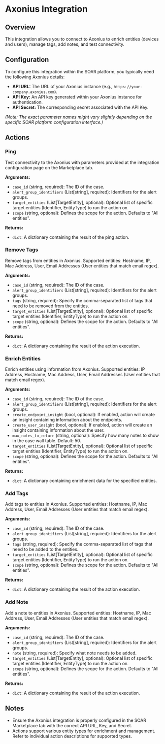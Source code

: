 # Axonius Integration

## Overview

This integration allows you to connect to Axonius to enrich entities (devices and users), manage tags, add notes, and test connectivity.

## Configuration

To configure this integration within the SOAR platform, you typically need the following Axonius details:

*   **API URL:** The URL of your Axonius instance (e.g., `https://your-company.axonius.com`).
*   **API Key:** An API key generated within your Axonius instance for authentication.
*   **API Secret:** The corresponding secret associated with the API Key.

*(Note: The exact parameter names might vary slightly depending on the specific SOAR platform configuration interface.)*

## Actions

### Ping

Test connectivity to the Axonius with parameters provided at the integration configuration page on the Marketplace tab.

**Arguments:**

*   `case_id` (string, required): The ID of the case.
*   `alert_group_identifiers` (List[string], required): Identifiers for the alert groups.
*   `target_entities` (List[TargetEntity], optional): Optional list of specific target entities (Identifier, EntityType) to run the action on.
*   `scope` (string, optional): Defines the scope for the action. Defaults to "All entities".

**Returns:**

*   `dict`: A dictionary containing the result of the ping action.

### Remove Tags

Remove tags from entities in Axonius. Supported entities: Hostname, IP, Mac Address, User, Email Addresses (User entities that match email regex).

**Arguments:**

*   `case_id` (string, required): The ID of the case.
*   `alert_group_identifiers` (List[string], required): Identifiers for the alert groups.
*   `tags` (string, required): Specify the comma-separated list of tags that need to be removed from the entities.
*   `target_entities` (List[TargetEntity], optional): Optional list of specific target entities (Identifier, EntityType) to run the action on.
*   `scope` (string, optional): Defines the scope for the action. Defaults to "All entities".

**Returns:**

*   `dict`: A dictionary containing the result of the action execution.

### Enrich Entities

Enrich entities using information from Axonius. Supported entities: IP Address, Hostname, Mac Address, User, Email Addresses (User entities that match email regex).

**Arguments:**

*   `case_id` (string, required): The ID of the case.
*   `alert_group_identifiers` (List[string], required): Identifiers for the alert groups.
*   `create_endpoint_insight` (bool, optional): If enabled, action will create an insight containing information about the endpoints.
*   `create_user_insight` (bool, optional): If enabled, action will create an insight containing information about the user.
*   `max_notes_to_return` (string, optional): Specify how many notes to show in the case wall table. Default: 50.
*   `target_entities` (List[TargetEntity], optional): Optional list of specific target entities (Identifier, EntityType) to run the action on.
*   `scope` (string, optional): Defines the scope for the action. Defaults to "All entities".

**Returns:**

*   `dict`: A dictionary containing enrichment data for the specified entities.

### Add Tags

Add tags to entities in Axonius. Supported entities: Hostname, IP, Mac Address, User, Email Addresses (User entities that match email regex).

**Arguments:**

*   `case_id` (string, required): The ID of the case.
*   `alert_group_identifiers` (List[string], required): Identifiers for the alert groups.
*   `tags` (string, required): Specify the comma-separated list of tags that need to be added to the entities.
*   `target_entities` (List[TargetEntity], optional): Optional list of specific target entities (Identifier, EntityType) to run the action on.
*   `scope` (string, optional): Defines the scope for the action. Defaults to "All entities".

**Returns:**

*   `dict`: A dictionary containing the result of the action execution.

### Add Note

Add a note to entities in Axonius. Supported entities: Hostname, IP, Mac Address, User, Email Addresses (User entities that match email regex).

**Arguments:**

*   `case_id` (string, required): The ID of the case.
*   `alert_group_identifiers` (List[string], required): Identifiers for the alert groups.
*   `note` (string, required): Specify what note needs to be added.
*   `target_entities` (List[TargetEntity], optional): Optional list of specific target entities (Identifier, EntityType) to run the action on.
*   `scope` (string, optional): Defines the scope for the action. Defaults to "All entities".

**Returns:**

*   `dict`: A dictionary containing the result of the action execution.

## Notes

*   Ensure the Axonius integration is properly configured in the SOAR Marketplace tab with the correct API URL, Key, and Secret.
*   Actions support various entity types for enrichment and management. Refer to individual action descriptions for supported types.

